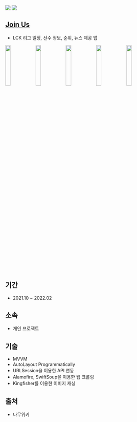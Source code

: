 <img src=https://img.shields.io/badge/platform-iOS-blue>  <img src=https://img.shields.io/badge/Swift-5.5-orange.svg>

## [Join Us](https://apps.apple.com/us/app/join-us/id1613902519)
- LCK 리그 일정, 선수 정보, 순위, 뉴스 제공 앱

<img src="https://user-images.githubusercontent.com/68800789/158004216-ef09fddf-3e10-4c0a-b55a-c7ebd85ed1b6.png" width=18%> <img src="https://user-images.githubusercontent.com/68800789/158004219-587a64ea-d023-4ecb-ae83-5ebd5eaac760.png" width=18%> <img src="https://user-images.githubusercontent.com/68800789/158004220-2da00f87-ae74-488b-ab6e-df6de824330a.png" width=18%> <img src="https://user-images.githubusercontent.com/68800789/158004223-ae38e378-4027-4ee6-93ce-b82be5bad033.png" width=18%> <img src="https://user-images.githubusercontent.com/68800789/158004224-9e89c59c-93bc-40bc-b272-92168dfbb2d9.png" width=18%>

## 기간
- 2021.10 ~ 2022.02

## 소속
- 개인 프로젝트

## 기술
- MVVM
- AutoLayout Programmatically
- URLSession을 이용한 API 연동
- Alamofire, SwiftSoup을 이용한 웹 크롤링
- Kingfisher를 이용한 이미지 캐싱

## 출처
- 나무위키
